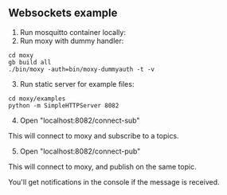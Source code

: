 ## Websockets example

1. Run mosquitto container locally:
2. Run moxy with dummy handler:
~~~
cd moxy
gb build all
./bin/moxy -auth=bin/moxy-dummyauth -t -v
~~~
3. Run static server for example files:
~~~
cd moxy/examples
python -m SimpleHTTPServer 8082
~~~
4. Open "localhost:8082/connect-sub"

  This will connect to moxy and subscribe to a topics.

5. Open "localhost:8082/connect-pub"

  This will connect to moxy, and publish on the same topic.

You'll get notifications in the console if the message is received.

